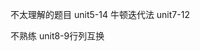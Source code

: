 <!--
 * @Author: your name
 * @Date: 2020-02-04 14:10:43
 * @LastEditTime: 2020-02-18 16:55:13
 * @LastEditors: Please set LastEditors
 * @Description: In User Settings Edit
 * @FilePath: /c-lang/readme.md
 -->
不太理解的题目
unit5-14 牛顿迭代法
unit7-12

不熟练
unit8-9行列互换


